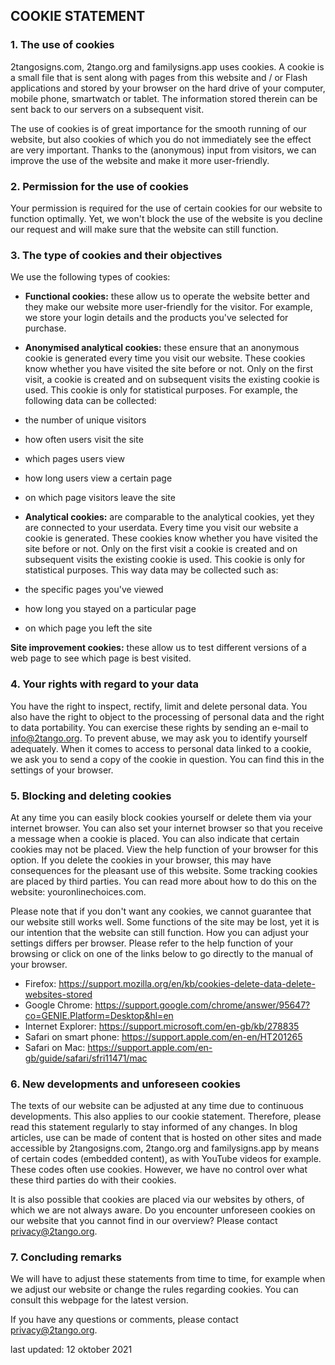 ## COOKIE STATEMENT

### 1. The use of cookies
2tangosigns.com, 2tango.org and familysigns.app uses cookies. A cookie is a small file that is sent along with pages from this website and / or Flash applications and stored by your browser on the hard drive of your computer, mobile phone, smartwatch or tablet. The information stored therein can be sent back to our servers on a subsequent visit.

The use of cookies is of great importance for the smooth running of our website, but also cookies of which you do not immediately see the effect are very important. Thanks to the (anonymous) input from visitors, we can improve the use of the website and make it more user-friendly.

### 2. Permission for the use of cookies
Your permission is required for the use of certain cookies for our website to function optimally. Yet, we won't block the use of the website is you decline our request and will make sure that the website can still function.

### 3. The type of cookies and their objectives
We use the following types of cookies:

- **Functional cookies:** these allow us to operate the website better and they make our website more user-friendly for the visitor. For example, we store your login details and the products you've selected for purchase.

- **Anonymised analytical cookies:** these ensure that an anonymous cookie is generated every time you visit our website. These cookies know whether you have visited the site before or not. Only on the first visit, a cookie is created and on subsequent visits the existing cookie is used. This cookie is only for statistical purposes. For example, the following data can be collected:
- the number of unique visitors
- how often users visit the site
- which pages users view
- how long users view a certain page
- on which page visitors leave the site

- **Analytical cookies:** are comparable to the analytical cookies, yet they are connected to your userdata. Every time you visit our website a cookie is generated. These cookies know whether you have visited the site before or not. Only on the first visit a cookie is created and on subsequent visits the existing cookie is used. This cookie is only for statistical purposes. This way data may be collected such as:
- the specific pages you've viewed
- how long you stayed on a particular page
- on which page you left the site

**Site improvement cookies:** these allow us to test different versions of a web page to see which page is best visited.

### 4. Your rights with regard to your data
You have the right to inspect, rectify, limit and delete personal data. You also have the right to object to the processing of personal data and the right to data portability. You can exercise these rights by sending an e-mail to info@2tango.org. To prevent abuse, we may ask you to identify yourself adequately. When it comes to access to personal data linked to a cookie, 
we ask you to send a copy of the cookie in question. You can find this in the settings of your browser.

### 5. Blocking and deleting cookies
At any time you can easily block cookies yourself or delete them via your internet browser. You can also set your internet browser so that you receive a message when a cookie is placed. You can also indicate that certain cookies may not be placed. View the help function of your browser for this option. If you delete the cookies in your browser, this may have consequences for the pleasant use of this website. Some tracking cookies are placed by third parties. You can read more about how to do this on the website: youronlinechoices.com.

Please note that if you don't want any cookies, we cannot guarantee that our website still works well. Some functions of the site may be lost, yet it is our intention that the website can still function. How you can adjust your settings differs per browser. Please refer to the help function of your browsing or click on one of the links below to go directly to the manual of your browser.

- Firefox: https://support.mozilla.org/en/kb/cookies-delete-data-delete-websites-stored
- Google Chrome: https://support.google.com/chrome/answer/95647?co=GENIE.Platform=Desktop&hl=en
- Internet Explorer: https://support.microsoft.com/en-gb/kb/278835
- Safari on smart phone: https://support.apple.com/en-en/HT201265
- Safari on Mac: https://support.apple.com/en-gb/guide/safari/sfri11471/mac


### 6. New developments and unforeseen cookies
The texts of our website can be adjusted at any time due to continuous developments. This also applies to our cookie statement. Therefore, please read this statement regularly to stay informed of any changes. In blog articles, use can be made of content that is hosted on other sites and made accessible by 2tangosigns.com, 2tango.org and familysigns.app by means of certain codes (embedded content), as with YouTube videos for example. These codes often use cookies. However, we have no control over what these third parties do with their cookies.

It is also possible that cookies are placed via our websites by others, of which we are not always aware. Do you encounter unforeseen cookies on our website that you cannot find in our overview? Please contact privacy@2tango.org. 

### 7. Concluding remarks
We will have to adjust these statements from time to time, for example when we adjust our website or change the rules regarding cookies. You can consult this webpage for the latest version. 


If you have any questions or comments, please contact privacy@2tango.org.

last updated: 12 oktober 2021
